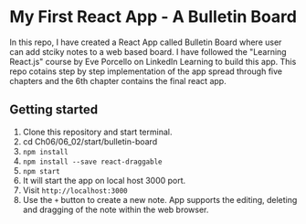 # My First React App - A Bulletin Board

In this repo, I have created a React App called Bulletin Board where user can add stciky notes to a web based board. I have followed the "Learning React.js" course by Eve Porcello on LinkedIn Learning to build this app. This repo cotains step by step implementation of the app spread through five chapters and the 6th chapter contains the final react app.<br>


## Getting started
1. Clone this repository and start terminal.
2. cd Ch06/06_02/start/bulletin-board
3. ```npm install```
4. ```npm install --save react-draggable```
5. ```npm start```
6. It will start the app on local host 3000 port.
7. Visit ```http://localhost:3000```
8. Use the ```+``` button to create a new note. App supports the editing, deleting and dragging of the note within the web browser.

